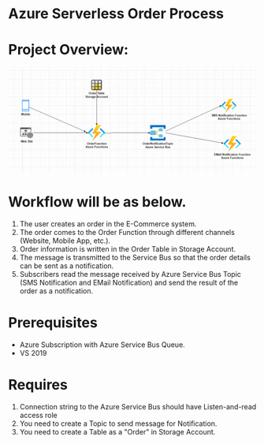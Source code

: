 # Azure Serverless Order Process


# Project Overview:
 
 ![Screenshot](/docs/azurefunctions.png)


#  Workflow will be as below.
1. The user creates an order in the E-Commerce system.
2. The order comes to the Order Function through different channels (Website, Mobile App, etc.).
3. Order information is written in the Order Table in Storage Account.
4. The message is transmitted to the Service Bus so that the order details can be sent as a notification.
5. Subscribers read the message received by Azure Service Bus Topic (SMS Notification and EMail Notification) and send the result of the order as a notification.

# Prerequisites

* Azure Subscription with Azure Service Bus Queue.
* VS 2019

# Requires
1. Connection string to the Azure Service Bus should have Listen-and-read access role 
2. You need to create a Topic to send  message for Notification. 
3. You need to create a Table as a "Order" in Storage Account.
